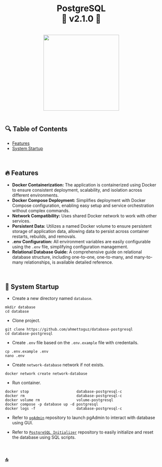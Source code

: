 <h1 id="top" align="center">PostgreSQL <br/> 🚢 v2.1.0 🚢</h1>

<br>

<div align="center">
    <img height=250 src="assets/banner.png">
</div>

<br>

## 🔍 Table of Contents

- [Features](#features)
- [System Startup](#system-startup)

<br/>

<h2 id="features">🔥 Features</h2>

- **Docker Containerization:** The application is containerized using Docker to ensure consistent deployment, scalability, and isolation across different environments.
- **Docker Compose Deployment:** Simplifies deployment with Docker Compose configuration, enabling easy setup and service orchestration without complex commands.
- **Network Compatibility:** Uses shared Docker network to work with other services.
- **Persistent Data:** Utilizes a named Docker volume to ensure persistent storage of application data, allowing data to persist across container restarts, rebuilds, and removals.
- **.env Configuration:** All environment variables are easily configurable using the `.env` file, simplifying configuration management.
- **Relational Database Guide:** A comprehensive guide on relational database structure, including one-to-one, one-to-many, and many-to-many relationships, is available detailed reference.

<br/>

<h2 id="system-startup">🚀 System Startup</h2>

- Create a new directory named `database`.

```
mkdir database
cd database
```

- Clone project.

```
git clone https://github.com/ahmettoguz/database-postgresql
cd database-postgresql
```

- Create `.env` file based on the `.env.example` file with credentails.

```
cp .env.example .env
nano .env
```

- Create `network-database` network if not exists.

```
docker network create network-database
```

- Run container.

```
docker stop                      database-postgresql-c
docker rm                        database-postgresql-c
docker volume rm                 volume-postgresql
docker compose -p database up -d postgresql
docker logs -f                   database-postgresql-c
```

- Refer to [`pgAdmin`](https://github.com/ahmettoguz/database-pgadmin) repository to launch pgAdmin to interact with database using GUI.

- Refer to [`PostgreSQL Initializer`](https://github.com/ahmettoguz/database-initializer-postgresql) repository to easily initialize and reset the database using SQL scripts.

<br/>

### [🔝](#top)
